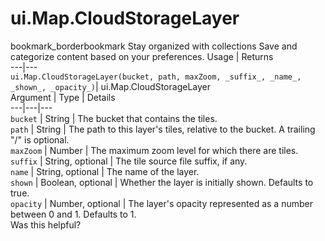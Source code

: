  
#  ui.Map.CloudStorageLayer
bookmark_borderbookmark Stay organized with collections  Save and categorize content based on your preferences.
Usage | Returns  
---|---  
`ui.Map.CloudStorageLayer(bucket, path, maxZoom, _suffix_, _name_, _shown_, _opacity_)`|  ui.Map.CloudStorageLayer  
Argument | Type | Details  
---|---|---  
`bucket` | String | The bucket that contains the tiles.  
`path` | String | The path to this layer's tiles, relative to the bucket. A trailing "/" is optional.  
`maxZoom` | Number | The maximum zoom level for which there are tiles.  
`suffix` | String, optional | The tile source file suffix, if any.  
`name` | String, optional | The name of the layer.  
`shown` | Boolean, optional | Whether the layer is initially shown. Defaults to true.  
`opacity` | Number, optional | The layer's opacity represented as a number between 0 and 1. Defaults to 1.  
Was this helpful?
